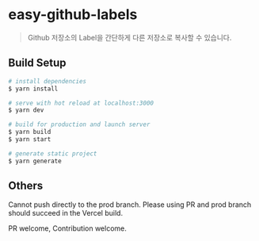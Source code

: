 # easy-github-labels

> Github 저장소의 Label을 간단하게 다른 저장소로 복사할 수 있습니다.

## Build Setup

```bash
# install dependencies
$ yarn install

# serve with hot reload at localhost:3000
$ yarn dev

# build for production and launch server
$ yarn build
$ yarn start

# generate static project
$ yarn generate
```

## Others

Cannot push directly to the prod branch. Please using PR and prod branch should succeed in the Vercel build.

PR welcome, Contribution welcome.
